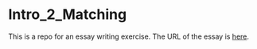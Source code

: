 # Intro_2_Matching
This is a repo for an essay writing exercise.
The URL of the essay is [here](https://fengtony686.github.io/essay/matching.pdf).


